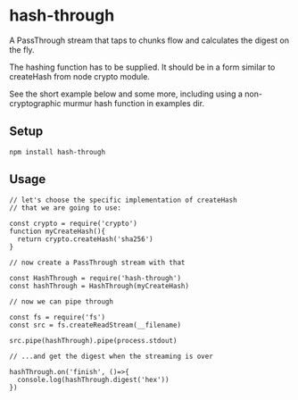 # hash-through

A PassThrough stream that taps to chunks flow and calculates the digest on the fly.

The hashing function has to be supplied. It should be in a form similar to createHash from node crypto module.

See the short example below and some more, including using a non-cryptographic murmur hash function in examples dir.

## Setup

```
npm install hash-through
```

## Usage

```
// let's choose the specific implementation of createHash
// that we are going to use:

const crypto = require('crypto')
function myCreateHash(){
  return crypto.createHash('sha256')
}

// now create a PassThrough stream with that

const HashThrough = require('hash-through')
const hashThrough = HashThrough(myCreateHash)

// now we can pipe through

const fs = require('fs')
const src = fs.createReadStream(__filename)

src.pipe(hashThrough).pipe(process.stdout)

// ...and get the digest when the streaming is over

hashThrough.on('finish', ()=>{
  console.log(hashThrough.digest('hex'))
})
```
